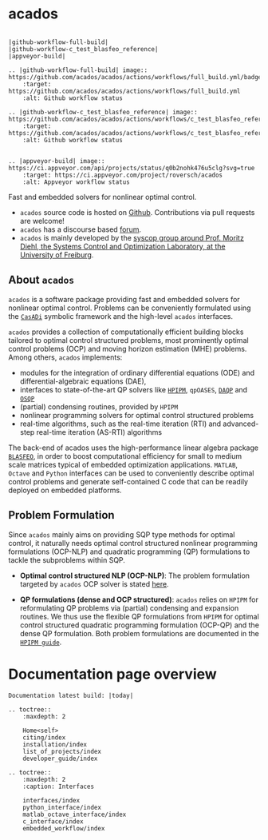# acados


```eval_rst

|github-workflow-full-build|
|github-workflow-c_test_blasfeo_reference|
|appveyor-build|

.. |github-workflow-full-build| image:: https://github.com/acados/acados/actions/workflows/full_build.yml/badge.svg
    :target: https://github.com/acados/acados/actions/workflows/full_build.yml
    :alt: Github workflow status

.. |github-workflow-c_test_blasfeo_reference| image:: https://github.com/acados/acados/actions/workflows/c_test_blasfeo_reference.yml/badge.svg
    :target: https://github.com/acados/acados/actions/workflows/c_test_blasfeo_reference.yml
    :alt: Github workflow status


.. |appveyor-build| image:: https://ci.appveyor.com/api/projects/status/q0b2nohk476u5clg?svg=true
    :target: https://ci.appveyor.com/project/roversch/acados
    :alt: Appveyor workflow status

```

Fast and embedded solvers for nonlinear optimal control.

- `acados` source code is hosted on [Github](https://github.com/acados/acados).
Contributions via pull requests are welcome!
- `acados` has a discourse based [forum](https://discourse.acados.org/).
- `acados` is mainly developed by the [syscop group around Prof. Moritz Diehl, the Systems Control and Optimization Laboratory, at the University of Freiburg](https://www.syscop.de/).


## About `acados`

`acados` is a software package providing fast and embedded solvers for nonlinear optimal control.
Problems can be conveniently formulated using the [`CasADi`](https://web.casadi.org/) symbolic framework and the high-level `acados` interfaces.

`acados` provides a collection of computationally efficient building blocks tailored to optimal control structured problems, most prominently optimal control problems (OCP) and moving horizon estimation (MHE) problems.
Among others, `acados` implements:
- modules for the integration of ordinary differential equations (ODE) and differential-algebraic equations (DAE),
- interfaces to state-of-the-art QP solvers like [`HPIPM`](https://github.com/giaf/hpipm), `qpOASES`, [`DAQP`](https://github.com/darnstrom/daqp) and [`OSQP`](https://github.com/osqp/osqp)
- (partial) condensing routines, provided by `HPIPM`
- nonlinear programming solvers for optimal control structured problems
- real-time algorithms, such as the real-time iteration (RTI) and advanced-step real-time iteration (AS-RTI) algorithms

The back-end of acados uses the high-performance linear algebra package [`BLASFEO`](https://github.com/giaf/blasfeo), in order to boost computational efficiency for small to medium scale matrices typical of embedded optimization applications.
`MATLAB`, `Octave` and `Python` interfaces can be used to conveniently describe optimal control problems and generate self-contained C code that can be readily deployed on embedded platforms.


## Problem Formulation

Since `acados` mainly aims on providing SQP type methods for optimal control, it naturally needs optimal control structured nonlinear programming formulations (OCP-NLP) and quadratic programming (QP) formulations to tackle the subproblems within SQP.

- __Optimal control structured NLP (OCP-NLP)__: The problem formulation targeted by `acados` OCP solver is stated [here](https://github.com/acados/acados/blob/master/docs/problem_formulation/problem_formulation_ocp_mex.pdf).


- __QP formulations (dense and OCP structured)__: `acados` relies on `HPIPM` for reformulating QP problems via (partial) condensing and expansion routines.
We thus use the flexible QP formulations from `HPIPM` for optimal control structured quadratic programming formulation (OCP-QP) and the dense QP formulation.
Both problem formulations are documented in the [`HPIPM guide`](https://github.com/giaf/hpipm/blob/master/doc/guide.pdf).


# Documentation page overview

```eval_rst
Documentation latest build: |today|
```

```eval_rst
.. toctree::
    :maxdepth: 2

    Home<self>
    citing/index
    installation/index
    list_of_projects/index
    developer_guide/index
```


```eval_rst
.. toctree::
    :maxdepth: 2
    :caption: Interfaces

    interfaces/index
    python_interface/index
    matlab_octave_interface/index
    c_interface/index
    embedded_workflow/index
```
